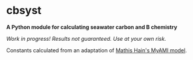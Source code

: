 # cbsyst

**A Python module for calculating seawater carbon and B chemistry**

*Work in progress! Results not guaranteed. Use at your own risk.*

Constants calculated from an adaptation of [Mathis Hain's MyAMI model](http://www.mathis-hain.net/resources/Hain_et_al_2015_GBC.pdf).

